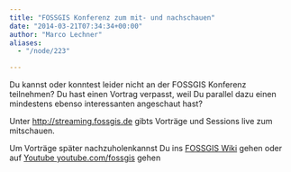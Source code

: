 ```yaml
---
title: "FOSSGIS Konferenz zum mit- und nachschauen"
date: "2014-03-21T07:34:34+00:00"
author: "Marco Lechner"
aliases:
  - "/node/223"

---
```


<p>Du kannst oder konntest leider nicht an der FOSSGIS Konferenz teilnehmen? Du hast einen Vortrag verpasst, weil Du parallel dazu einen mindestens ebenso interessanten angeschaut hast?</p>
<p>Unter <a href="http://streaming.fossgis.de/">http://streaming.fossgis.de</a> gibts Vorträge und Sessions live zum mitschauen.</p>
<p>Um Vorträge später nachzuholenkannst Du ins <a href="http://www.fossgis.de/wiki/Konferenz_2014/Videoaufzeichnung">FOSSGIS Wiki</a> gehen oder auf <a href="http://youtube.com/fossgis ">Youtube youtube.com/fossgis</a> gehen</p>
